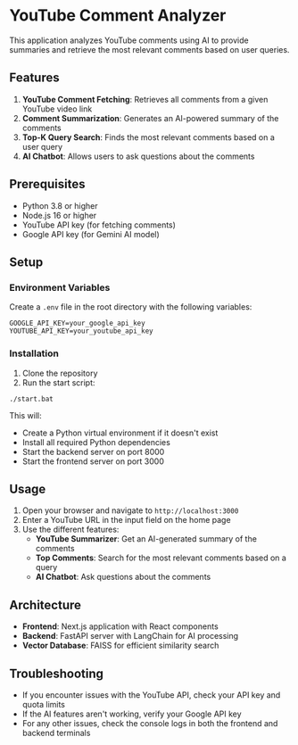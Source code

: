 # YouTube Comment Analyzer

This application analyzes YouTube comments using AI to provide summaries and retrieve the most relevant comments based on user queries.

## Features

1. **YouTube Comment Fetching**: Retrieves all comments from a given YouTube video link
2. **Comment Summarization**: Generates an AI-powered summary of the comments
3. **Top-K Query Search**: Finds the most relevant comments based on a user query
4. **AI Chatbot**: Allows users to ask questions about the comments

## Prerequisites

- Python 3.8 or higher
- Node.js 16 or higher
- YouTube API key (for fetching comments)
- Google API key (for Gemini AI model)

## Setup

### Environment Variables

Create a `.env` file in the root directory with the following variables:

```
GOOGLE_API_KEY=your_google_api_key
YOUTUBE_API_KEY=your_youtube_api_key
```

### Installation

1. Clone the repository
2. Run the start script:

```
./start.bat
```

This will:
- Create a Python virtual environment if it doesn't exist
- Install all required Python dependencies
- Start the backend server on port 8000
- Start the frontend server on port 3000

## Usage

1. Open your browser and navigate to `http://localhost:3000`
2. Enter a YouTube URL in the input field on the home page
3. Use the different features:
   - **YouTube Summarizer**: Get an AI-generated summary of the comments
   - **Top Comments**: Search for the most relevant comments based on a query
   - **AI Chatbot**: Ask questions about the comments

## Architecture

- **Frontend**: Next.js application with React components
- **Backend**: FastAPI server with LangChain for AI processing
- **Vector Database**: FAISS for efficient similarity search

## Troubleshooting

- If you encounter issues with the YouTube API, check your API key and quota limits
- If the AI features aren't working, verify your Google API key
- For any other issues, check the console logs in both the frontend and backend terminals